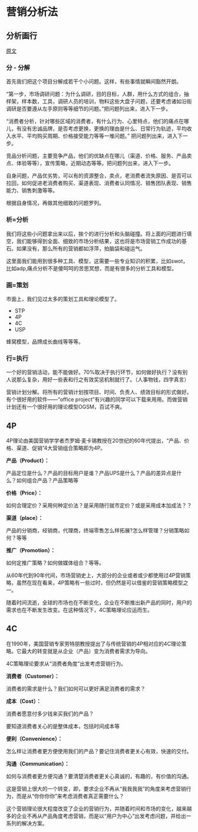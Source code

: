 # 营销分析法

## 分析画行

[原文](https://zhuanlan.zhihu.com/p/21769353)

### 分 - 分解

首先我们把这个项目分解成若干个小问题。这样，有些事情就瞬间豁然开朗。

“第一步，市场调研问题：为什么调研，目的目标，人群，用什么方式的组合，抽样架，样本数，工具，调研人员的培训，物料这些大盘子问题，还要考虑诸如沿街调研是否要遵从左手原则等等细节的问题。”把问题列出来，进入下一步。

“消费者分析，针对哪些区域的消费者，有什么行为、心里特点，他们的痛点在哪儿，有没有忠诚品牌，是否考虑更换，更换的理由是什么、日常行为轨迹，平均收入水平、平均购买周期、价格接受能力等等一堆问题。” 把问题列出来，进入下一步。

竞品分析问题，主要竞争产品，他们的优缺点在哪儿（渠道、价格、服务、产品卖点、体验等等），宣传策略，近期动态等等。把问题列出来，进入下一步。

自身问题，产品优劣势，可以有的资源整合，卖点，老消费者流失原因、是否可以拉回，如何促进老消费者购买、渠道表现、消费者认同情况、销售团队表现、销售能力、销售刺激等等。

根据自身情况，再做其他细致的问题罗列。

### 析=分析

我们将这些小问题拿出来以后，挨个的进行分析和头脑碰撞。将上面的问题进行填空，我们能够得到全面、细致的市场分析结果，这也将是市场营销工作成功的基石。如果没有，那么所有的营销都如浮萍，拍脑袋和碰运气。

这里面我们能用到很多种工具、模型，这需要一些专业知识的积累，比如swot，比如adp,痛点分析不是傻呵呵的苦思冥想，而是有很多的分析工具和模型。

### 画=策划

市面上，我们见过太多的策划工具和理论模型了。

- STP
- 4P
- 4C
- USP

蜂窝模型，品牌成长曲线等等等。

### 行=执行

一个好的营销活动，能不能做好。70%取决于执行环节，如何做好执行？没有别人说那么复杂，用好一些表和行之有效奖惩机制就行了。（人事物钱，四字真言）

营销计划分解。将所有的营销计划按项目、时间、负责人、绩效目标的形式做好。有个很好用的软件——“office project”有兴趣的同学可以下载来用用。而做营销计划还有一个很好用的理论模型OGSM，百试不爽。

## 4P

4P理论由美国营销学学者杰罗姆·麦卡锡教授在20世纪的60年代提出，“产品、价格、渠道、促销”4大营销组合策略即为4P。

**产品（Product）：**

产品定位是什么？产品的目标用户是谁？产品UPS是什么？产品的差异点是什么？如何组合产品？产品策略等

**价格（Price）：**

如何合理定价？采用何种定价法？是采用随行就市定价？或是采用成本加成法？？

**渠道（place）：**

产品的分销商，经销商，代理商，终端零售怎么样拓展?怎么样管理？分销策略如何？等等

**推广（Promotion）：**

如何定推广策略？如何做媒体组合？等等。


从60年代到90年代间，市场营销史上，大部分的企业或者或少都使用过4P营销策略，虽然在现在看来，4P策略有一些过时，但仍然是可以借鉴的营销策略模型之一。


随着时间流逝，全球的市场也在不断变化，企业在不断推出新产品的同时，用户的需求也在不断发生改变。在这种情况下，4C策略理论应运而生。

## 4C

在1990年，美国营销专家劳特朋教授提出了与传统营销的4P相对应的4C理论策略。它最大的转变就是从企业（产品）变为消费者需求为导向。

4C策略理论要求从“消费者角度”出发考虑营销行为。

**消费者（Customer）：**

消费者的需求是什么？我们如何可以更好满足消费者的需求？

**成本（Cost）：**

消费者愿意付多少钱来买我们的产品？

要知道消费者关心的是整体成本，包括时间成本等

**便利（Convenience）：**

怎么样让消费者更方便使用我们的产品？要记住消费者更关心有效，快速的交付。

**沟通（Communication）：**

如何与消费者更方便沟通？要清楚消费者更关心真诚的，有趣的，有价值的沟通。

这是营销上很大的一个转变，即，要求企业不再从“我我我我”的角度来考虑营销行为，而是从“你你你你”来考虑消费者真正需要什么？

这个营销理论很大程度改变了企业的营销行为，并随着时间和市场的变化，越来越多的企业不再从产品角度考虑营销，而是以“用户为中心”出发考虑问题，并给出一系列的解决方案。

